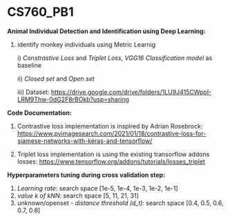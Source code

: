 # CS760_PB1
**Animal Individual Detection and Identification using Deep Learning:**

1) identify monkey individuals using Metric Learnig 

    i) *Constrastive Loss* and *Triplet Loss*, *VGG16 Classification model* as baseline

    ii) *Closed set* and *Open set*

    iii) Dataset: https://drive.google.com/drive/folders/1LU9J415CWppI-LRM9Thw-0dG2F8rBOkb?usp=sharing


**Code Documentation:**

1) Contrastive loss implementation is inspired by Adrian Rosebrock: https://www.pyimagesearch.com/2021/01/18/contrastive-loss-for-siamese-networks-with-keras-and-tensorflow/

2) Triplet loss implementation is using the existing transorflow addons losses: https://www.tensorflow.org/addons/tutorials/losses_triplet


**Hyperparameters tuning during cross validation step:**

1) *Learning rate*: search space [1e-5, 1e-4, 1e-3, 1e-2, 1e-1]
2) *value k of kNN*: search space [5, 11, 21,  31]
3) unknown/openset - *distance threshold (d_t)*: search space [0.4, 0.5, 0.6, 0.7, 0.8]
